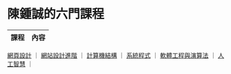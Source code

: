 # 陳鍾誠的六門課程

課程                | 內容
-------------------|-----------------
[網頁設計](wp)       ｜ 
[網站設計進階](ws)    ｜
[計算機結構](co)      ｜
[系統程式](sp)       ｜
[軟體工程與演算法](se) ｜
[人工智慧](ai)       ｜

